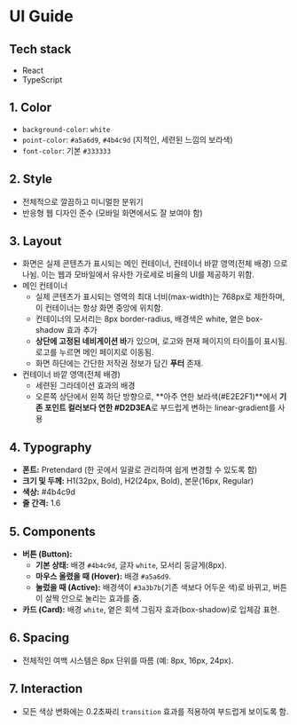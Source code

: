 # UI Guide

## Tech stack

- React
- TypeScript

## 1. Color

- `background-color`: `white`
- `point-color`: `#a5a6d9`, `#4b4c9d` (지적인, 세련된 느낌의 보라색)
- `font-color`: 기본 `#333333`

## 2. Style

- 전체적으로 깔끔하고 미니멀한 분위기
- 반응형 웹 디자인 준수 (모바일 화면에서도 잘 보여야 함)

## 3. Layout

- 화면은 실제 콘텐츠가 표시되는 메인 컨테이너, 컨테이너 바깥 영역(전체 배경) 으로 나뉨. 이는 웹과 모바일에서 유사한 가로세로 비율의 UI를 제공하기 위함.
- 메인 컨테이너
  - 실제 콘텐츠가 표시되는 영역의 최대 너비(max-width)는 768px로 제한하며, 이 컨테이너는 항상 화면 중앙에 위치함.
  - 컨테이너의 모서리는 8px border-radius, 배경색은 white, 옅은 box-shadow 효과 추가
  - **상단에 고정된 네비게이션 바**가 있으며, 로고와 현재 페이지의 타이틀이 표시됨. 로고를 누르면 메인 페이지로 이동됨.
  - 화면 하단에는 간단한 저작권 정보가 담긴 **푸터** 존재.
- 컨테이너 바깥 영역(전체 배경)
  - 세련된 그라데이션 효과의 배경
  - 오른쪽 상단에서 왼쪽 하단 방향으로, **아주 연한 보라색(#E2E2F1)**에서 **기존 포인트 컬러보다 연한 #D2D3EA**로 부드럽게 변하는 linear-gradient를 사용

## 4. Typography

- **폰트:** Pretendard (한 곳에서 일괄로 관리하여 쉽게 변경할 수 있도록 함)
- **크기 및 두께:** H1(32px, Bold), H2(24px, Bold), 본문(16px, Regular)
- **색상:** #4b4c9d
- **줄 간격:** 1.6

## 5. Components

- **버튼 (Button):**
    - **기본 상태:** 배경 `#4b4c9d`, 글자 `white`, 모서리 둥글게(8px).
    - **마우스 올렸을 때 (Hover):** 배경 `#a5a6d9`.
    - **눌렀을 때 (Active):** 배경색이 `#3a3b7b`(기존 색보다 어두운 색)로 바뀌고, 버튼이 살짝 안으로 눌리는 효과를 줌.
- **카드 (Card):** 배경 `white`, 옅은 회색 그림자 효과(box-shadow)로 입체감 표현.

## 6. Spacing

- 전체적인 여백 시스템은 8px 단위를 따름 (예: 8px, 16px, 24px).

## 7. Interaction

- 모든 색상 변화에는 0.2초짜리 `transition` 효과를 적용하여 부드럽게 보이도록 함.
